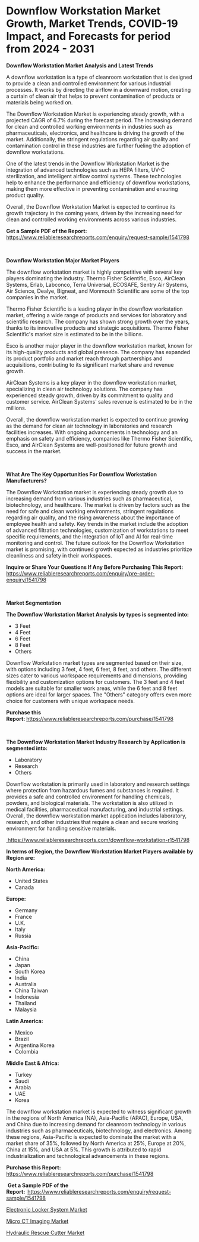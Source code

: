 <p><h1>Downflow Workstation Market Growth, Market Trends, COVID-19 Impact, and Forecasts for period from 2024 - 2031</h1></p><p><strong>Downflow Workstation Market Analysis and Latest Trends</strong></p>
<p><p>A downflow workstation is a type of cleanroom workstation that is designed to provide a clean and controlled environment for various industrial processes. It works by directing the airflow in a downward motion, creating a curtain of clean air that helps to prevent contamination of products or materials being worked on.</p><p>The Downflow Workstation Market is experiencing steady growth, with a projected CAGR of 6.7% during the forecast period. The increasing demand for clean and controlled working environments in industries such as pharmaceuticals, electronics, and healthcare is driving the growth of the market. Additionally, the stringent regulations regarding air quality and contamination control in these industries are further fueling the adoption of downflow workstations.</p><p>One of the latest trends in the Downflow Workstation Market is the integration of advanced technologies such as HEPA filters, UV-C sterilization, and intelligent airflow control systems. These technologies help to enhance the performance and efficiency of downflow workstations, making them more effective in preventing contamination and ensuring product quality.</p><p>Overall, the Downflow Workstation Market is expected to continue its growth trajectory in the coming years, driven by the increasing need for clean and controlled working environments across various industries.</p></p>
<p><strong>Get a Sample PDF of the Report:&nbsp;</strong> <a href="https://www.reliableresearchreports.com/enquiry/request-sample/1541798">https://www.reliableresearchreports.com/enquiry/request-sample/1541798</a></p>
<p>&nbsp;</p>
<p><strong>Downflow Workstation Major Market Players</strong></p>
<p><p>The downflow workstation market is highly competitive with several key players dominating the industry. Thermo Fisher Scientific, Esco, AirClean Systems, Erlab, Labconco, Terra Universal, ECOSAFE, Sentry Air Systems, Air Science, Dealye, Bigneat, and Monmouth Scientific are some of the top companies in the market.</p><p>Thermo Fisher Scientific is a leading player in the downflow workstation market, offering a wide range of products and services for laboratory and scientific research. The company has shown strong growth over the years, thanks to its innovative products and strategic acquisitions. Thermo Fisher Scientific's market size is estimated to be in the billions.</p><p>Esco is another major player in the downflow workstation market, known for its high-quality products and global presence. The company has expanded its product portfolio and market reach through partnerships and acquisitions, contributing to its significant market share and revenue growth.</p><p>AirClean Systems is a key player in the downflow workstation market, specializing in clean air technology solutions. The company has experienced steady growth, driven by its commitment to quality and customer service. AirClean Systems' sales revenue is estimated to be in the millions.</p><p>Overall, the downflow workstation market is expected to continue growing as the demand for clean air technology in laboratories and research facilities increases. With ongoing advancements in technology and an emphasis on safety and efficiency, companies like Thermo Fisher Scientific, Esco, and AirClean Systems are well-positioned for future growth and success in the market.</p></p>
<p>&nbsp;</p>
<p><strong>What Are The Key Opportunities For Downflow Workstation Manufacturers?</strong></p>
<p><p>The Downflow Workstation market is experiencing steady growth due to increasing demand from various industries such as pharmaceutical, biotechnology, and healthcare. The market is driven by factors such as the need for safe and clean working environments, stringent regulations regarding air quality, and the rising awareness about the importance of employee health and safety. Key trends in the market include the adoption of advanced filtration technologies, customization of workstations to meet specific requirements, and the integration of IoT and AI for real-time monitoring and control. The future outlook for the Downflow Workstation market is promising, with continued growth expected as industries prioritize cleanliness and safety in their workspaces.</p></p>
<p><strong>Inquire or Share Your Questions If Any Before Purchasing This Report:</strong> <a href="https://www.reliableresearchreports.com/enquiry/pre-order-enquiry/1541798">https://www.reliableresearchreports.com/enquiry/pre-order-enquiry/1541798</a></p>
<p>&nbsp;</p>
<p><strong>Market Segmentation</strong></p>
<p><strong>The Downflow Workstation Market Analysis by types is segmented into:</strong></p>
<p><ul><li>3 Feet</li><li>4 Feet</li><li>6 Feet</li><li>8 Feet</li><li>Others</li></ul></p>
<p><p>Downflow Workstation market types are segmented based on their size, with options including 3 feet, 4 feet, 6 feet, 8 feet, and others. The different sizes cater to various workspace requirements and dimensions, providing flexibility and customization options for customers. The 3 feet and 4 feet models are suitable for smaller work areas, while the 6 feet and 8 feet options are ideal for larger spaces. The "Others" category offers even more choice for customers with unique workspace needs.</p></p>
<p><strong>Purchase this Report:&nbsp;</strong><a href="https://www.reliableresearchreports.com/purchase/1541798">https://www.reliableresearchreports.com/purchase/1541798</a></p>
<p>&nbsp;</p>
<p><strong>The Downflow Workstation Market Industry Research by Application is segmented into:</strong></p>
<p><ul><li>Laboratory</li><li>Research</li><li>Others</li></ul></p>
<p><p>Downflow workstation is primarily used in laboratory and research settings where protection from hazardous fumes and substances is required. It provides a safe and controlled environment for handling chemicals, powders, and biological materials. The workstation is also utilized in medical facilities, pharmaceutical manufacturing, and industrial settings. Overall, the downflow workstation market application includes laboratory, research, and other industries that require a clean and secure working environment for handling sensitive materials.</p></p>
<p><a href="https://www.reliableresearchreports.com/downflow-workstation-r1541798">&nbsp;https://www.reliableresearchreports.com/downflow-workstation-r1541798</a></p>
<p><strong>In terms of Region, the Downflow Workstation Market Players available by Region are:</strong></p>
<p>
    <p> <strong> North America: </strong>
        <ul>
            <li>United States</li>
            <li>Canada</li>
        </ul>
        </p> 
    <p> <strong> Europe: </strong>
        <ul>
            <li>Germany</li>
            <li>France</li>
            <li>U.K.</li>
            <li>Italy</li>
            <li>Russia</li>
        </ul>
        </p> 
    <p> <strong> Asia-Pacific: </strong>
        <ul>
            <li>China</li>
            <li>Japan</li>
            <li>South Korea</li>
            <li>India</li>
            <li>Australia</li>
            <li>China Taiwan</li>
            <li>Indonesia</li>
            <li>Thailand</li>
            <li>Malaysia</li>
        </ul>
        </p> 
    <p> <strong> Latin America: </strong>
        <ul>
            <li>Mexico</li>
            <li>Brazil</li>
            <li>Argentina Korea</li>
            <li>Colombia</li>
        </ul>
        </p> 
    <p> <strong> Middle East & Africa: </strong>
        <ul>
            <li>Turkey</li>
            <li>Saudi</li>
            <li>Arabia</li>
            <li>UAE</li>
            <li>Korea</li>
        </ul>
    </p>
    </p>
<p><p>The downflow workstation market is expected to witness significant growth in the regions of North America (NA), Asia-Pacific (APAC), Europe, USA, and China due to increasing demand for cleanroom technology in various industries such as pharmaceuticals, biotechnology, and electronics. Among these regions, Asia-Pacific is expected to dominate the market with a market share of 35%, followed by North America at 25%, Europe at 20%, China at 15%, and USA at 5%. This growth is attributed to rapid industrialization and technological advancements in these regions.</p></p>
<p><strong>Purchase this Report: </strong><a href="https://www.reliableresearchreports.com/purchase/1541798">https://www.reliableresearchreports.com/purchase/1541798</a></p>
<p>&nbsp;<strong>Get a Sample PDF of the Report:&nbsp;&nbsp;</strong><a href="https://www.reliableresearchreports.com/enquiry/request-sample/1541798">https://www.reliableresearchreports.com/enquiry/request-sample/1541798</a></p>
<p><strong></strong></p>
<p><p><a href="https://github.com/philipWlf74/Market-Research-Report-List-1/blob/main/electronic-locker-system-market.md">Electronic Locker System Market</a></p><p><a href="https://github.com/jackPeters644/Market-Research-Report-List-1/blob/main/micro-ct-imaging-market.md">Micro CT Imaging Market</a></p><p><a href="https://github.com/topanyudistiraadinugraha/Market-Research-Report-List-1/blob/main/hydraulic-rescue-cutter-market.md">Hydraulic Rescue Cutter Market</a></p></p>